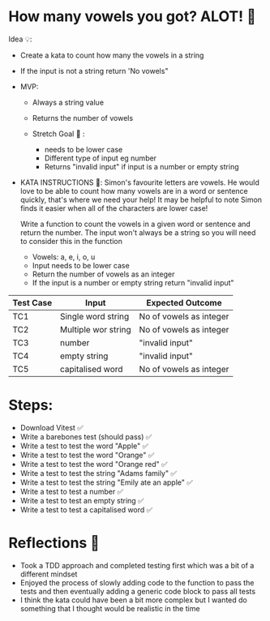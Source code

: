 # How many vowels you got? ALOT! 👏

Idea 💡:

- Create a kata to count how many the vowels in a string
- If the input is not a string return 'No vowels"

- MVP:

  - Always a string value
  - Returns the number of vowels

  - Stretch Goal 🏅 :
    - needs to be lower case
    - Different type of input eg number
    - Returns "invalid input" if input is a number or empty string

- KATA INSTRUCTIONS 📝:
  Simon's favourite letters are vowels. He would love to be able to count how many vowels are in a word or sentence quickly, that's where we need your help! It may be helpful to note Simon finds it easier when all of the characters are lower case!

  Write a function to count the vowels in a given word or sentence and return the number. The input won't always be a string so you will need to consider this in the function

  - Vowels: a, e, i, o, u
  - Input needs to be lower case
  - Return the number of vowels as an integer
  - If the input is a number or empty string return "invalid input"

| Test Case | Input               | Expected Outcome        |
| --------- | ------------------- | ----------------------- |
| TC1       | Single word string  | No of vowels as integer |
| TC2       | Multiple wor string | No of vowels as integer |
| TC3       | number              | "invalid input"         |
| TC4       | empty string        | "invalid input"         |
| TC5       | capitalised word    | No of vowels as integer |

# Steps:

- Download Vitest ✅
- Write a barebones test (should pass) ✅
- Write a test to test the word "Apple" ✅
- Write a test to test the word "Orange" ✅
- Write a test to test the word "Orange red" ✅
- Write a test to test the string "Adams family" ✅
- Write a test to test the string "Emily ate an apple" ✅
- Write a test to test a number ✅
- Write a test to test an empty string ✅
- Write a test to test a capitalised word ✅

# Reflections 💭

- Took a TDD approach and completed testing first which was a bit of a different mindset
- Enjoyed the process of slowly adding code to the function to pass the tests and then eventually adding a generic code block to pass all tests
- I think the kata could have been a bit more complex but I wanted do something that I thought would be realistic in the time
